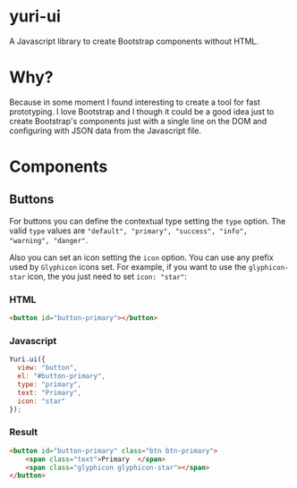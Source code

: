 # yuri-ui
A Javascript library to create Bootstrap components without HTML.

# Why?
Because in some moment I found interesting to create a tool for fast prototyping. I love Bootstrap and I though it could be a good idea just to create Bootstrap's components just with a single line on the DOM and configuring with JSON data from the Javascript file.

# Components

## Buttons
<p>For buttons you can define the contextual type setting the <code>type</code> option. The valid <code>type</code> values are <code>"default", "primary", "success", "info", "warning", "danger"</code>.</p>
<p>Also you can set an icon setting the <code>icon</code> option. You can use any prefix used by <code>Glyphicon</code> icons set. For example, if you want to use the <code>glyphicon-star</code> icon, the you just need to set <code>icon: "star"</code>:</p>

### HTML
```html
<button id="button-primary"></button>
```

### Javascript
```javascript
Yuri.ui({
  view: "button",
  el: "#button-primary",
  type: "primary",
  text: "Primary",
  icon: "star"
});
```

### Result
```html
<button id="button-primary" class="btn btn-primary">
    <span class="text">Primary  </span>
    <span class="glyphicon glyphicon-star"></span>
</button>
```
